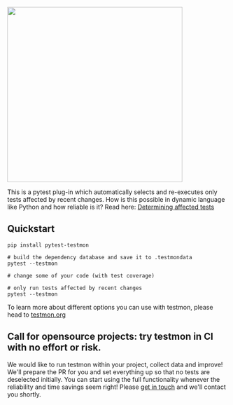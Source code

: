 <br>
<img src=https://user-images.githubusercontent.com/135344/189406660-601f16b2-2bb1-4f4d-a764-f7ceed093cb7.svg width=400>

This is a pytest plug-in which automatically selects and re-executes
only tests affected by recent changes. How is this possible in dynamic
language like Python and how reliable is it? Read here: [Determining
affected tests](https://testmon.org/determining-affected-tests.html)

## Quickstart

    pip install pytest-testmon

    # build the dependency database and save it to .testmondata
    pytest --testmon

    # change some of your code (with test coverage)

    # only run tests affected by recent changes
    pytest --testmon

To learn more about different options you can use with testmon, please
head to [testmon.org](https://testmon.org)

## Call for opensource projects: try testmon in CI with no effort or risk.

We would like to run testmon within your project, collect data and improve!
We'll prepare the PR for you and set everything up so that no tests are deselected initially.
You can start using the full functionality whenever the reliability and time savings seem right!
Please <a href="https://testmon.org/ci.html">get in touch</a> and we'll contact you shortly.
